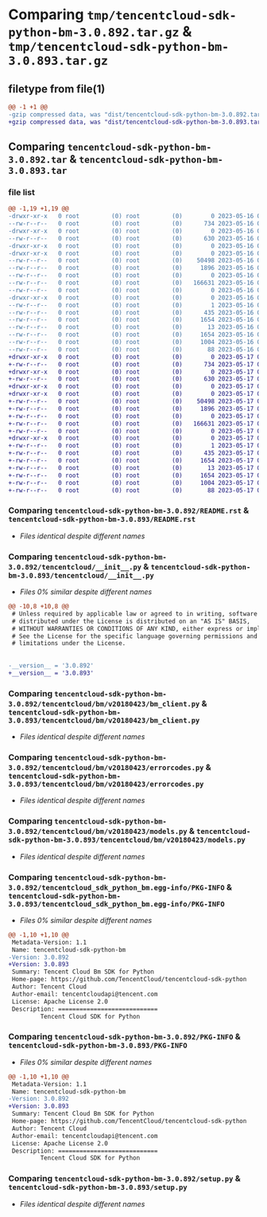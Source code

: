 # Comparing `tmp/tencentcloud-sdk-python-bm-3.0.892.tar.gz` & `tmp/tencentcloud-sdk-python-bm-3.0.893.tar.gz`

## filetype from file(1)

```diff
@@ -1 +1 @@
-gzip compressed data, was "dist/tencentcloud-sdk-python-bm-3.0.892.tar", last modified: Tue May 16 00:29:03 2023, max compression
+gzip compressed data, was "dist/tencentcloud-sdk-python-bm-3.0.893.tar", last modified: Wed May 17 03:23:36 2023, max compression
```

## Comparing `tencentcloud-sdk-python-bm-3.0.892.tar` & `tencentcloud-sdk-python-bm-3.0.893.tar`

### file list

```diff
@@ -1,19 +1,19 @@
-drwxr-xr-x   0 root         (0) root         (0)        0 2023-05-16 00:29:03.000000 tencentcloud-sdk-python-bm-3.0.892/
--rw-r--r--   0 root         (0) root         (0)      734 2023-05-16 00:29:03.000000 tencentcloud-sdk-python-bm-3.0.892/README.rst
-drwxr-xr-x   0 root         (0) root         (0)        0 2023-05-16 00:29:03.000000 tencentcloud-sdk-python-bm-3.0.892/tencentcloud/
--rw-r--r--   0 root         (0) root         (0)      630 2023-05-16 00:29:03.000000 tencentcloud-sdk-python-bm-3.0.892/tencentcloud/__init__.py
-drwxr-xr-x   0 root         (0) root         (0)        0 2023-05-16 00:29:03.000000 tencentcloud-sdk-python-bm-3.0.892/tencentcloud/bm/
-drwxr-xr-x   0 root         (0) root         (0)        0 2023-05-16 00:29:03.000000 tencentcloud-sdk-python-bm-3.0.892/tencentcloud/bm/v20180423/
--rw-r--r--   0 root         (0) root         (0)    50498 2023-05-16 00:29:03.000000 tencentcloud-sdk-python-bm-3.0.892/tencentcloud/bm/v20180423/bm_client.py
--rw-r--r--   0 root         (0) root         (0)     1896 2023-05-16 00:29:03.000000 tencentcloud-sdk-python-bm-3.0.892/tencentcloud/bm/v20180423/errorcodes.py
--rw-r--r--   0 root         (0) root         (0)        0 2023-05-16 00:29:03.000000 tencentcloud-sdk-python-bm-3.0.892/tencentcloud/bm/v20180423/__init__.py
--rw-r--r--   0 root         (0) root         (0)   166631 2023-05-16 00:29:03.000000 tencentcloud-sdk-python-bm-3.0.892/tencentcloud/bm/v20180423/models.py
--rw-r--r--   0 root         (0) root         (0)        0 2023-05-16 00:29:03.000000 tencentcloud-sdk-python-bm-3.0.892/tencentcloud/bm/__init__.py
-drwxr-xr-x   0 root         (0) root         (0)        0 2023-05-16 00:29:03.000000 tencentcloud-sdk-python-bm-3.0.892/tencentcloud_sdk_python_bm.egg-info/
--rw-r--r--   0 root         (0) root         (0)        1 2023-05-16 00:29:03.000000 tencentcloud-sdk-python-bm-3.0.892/tencentcloud_sdk_python_bm.egg-info/dependency_links.txt
--rw-r--r--   0 root         (0) root         (0)      435 2023-05-16 00:29:03.000000 tencentcloud-sdk-python-bm-3.0.892/tencentcloud_sdk_python_bm.egg-info/SOURCES.txt
--rw-r--r--   0 root         (0) root         (0)     1654 2023-05-16 00:29:03.000000 tencentcloud-sdk-python-bm-3.0.892/tencentcloud_sdk_python_bm.egg-info/PKG-INFO
--rw-r--r--   0 root         (0) root         (0)       13 2023-05-16 00:29:03.000000 tencentcloud-sdk-python-bm-3.0.892/tencentcloud_sdk_python_bm.egg-info/top_level.txt
--rw-r--r--   0 root         (0) root         (0)     1654 2023-05-16 00:29:03.000000 tencentcloud-sdk-python-bm-3.0.892/PKG-INFO
--rw-r--r--   0 root         (0) root         (0)     1004 2023-05-16 00:29:03.000000 tencentcloud-sdk-python-bm-3.0.892/setup.py
--rw-r--r--   0 root         (0) root         (0)       88 2023-05-16 00:29:03.000000 tencentcloud-sdk-python-bm-3.0.892/setup.cfg
+drwxr-xr-x   0 root         (0) root         (0)        0 2023-05-17 03:23:36.000000 tencentcloud-sdk-python-bm-3.0.893/
+-rw-r--r--   0 root         (0) root         (0)      734 2023-05-17 03:23:36.000000 tencentcloud-sdk-python-bm-3.0.893/README.rst
+drwxr-xr-x   0 root         (0) root         (0)        0 2023-05-17 03:23:36.000000 tencentcloud-sdk-python-bm-3.0.893/tencentcloud/
+-rw-r--r--   0 root         (0) root         (0)      630 2023-05-17 03:23:36.000000 tencentcloud-sdk-python-bm-3.0.893/tencentcloud/__init__.py
+drwxr-xr-x   0 root         (0) root         (0)        0 2023-05-17 03:23:36.000000 tencentcloud-sdk-python-bm-3.0.893/tencentcloud/bm/
+drwxr-xr-x   0 root         (0) root         (0)        0 2023-05-17 03:23:36.000000 tencentcloud-sdk-python-bm-3.0.893/tencentcloud/bm/v20180423/
+-rw-r--r--   0 root         (0) root         (0)    50498 2023-05-17 03:23:36.000000 tencentcloud-sdk-python-bm-3.0.893/tencentcloud/bm/v20180423/bm_client.py
+-rw-r--r--   0 root         (0) root         (0)     1896 2023-05-17 03:23:36.000000 tencentcloud-sdk-python-bm-3.0.893/tencentcloud/bm/v20180423/errorcodes.py
+-rw-r--r--   0 root         (0) root         (0)        0 2023-05-17 03:23:36.000000 tencentcloud-sdk-python-bm-3.0.893/tencentcloud/bm/v20180423/__init__.py
+-rw-r--r--   0 root         (0) root         (0)   166631 2023-05-17 03:23:36.000000 tencentcloud-sdk-python-bm-3.0.893/tencentcloud/bm/v20180423/models.py
+-rw-r--r--   0 root         (0) root         (0)        0 2023-05-17 03:23:36.000000 tencentcloud-sdk-python-bm-3.0.893/tencentcloud/bm/__init__.py
+drwxr-xr-x   0 root         (0) root         (0)        0 2023-05-17 03:23:36.000000 tencentcloud-sdk-python-bm-3.0.893/tencentcloud_sdk_python_bm.egg-info/
+-rw-r--r--   0 root         (0) root         (0)        1 2023-05-17 03:23:36.000000 tencentcloud-sdk-python-bm-3.0.893/tencentcloud_sdk_python_bm.egg-info/dependency_links.txt
+-rw-r--r--   0 root         (0) root         (0)      435 2023-05-17 03:23:36.000000 tencentcloud-sdk-python-bm-3.0.893/tencentcloud_sdk_python_bm.egg-info/SOURCES.txt
+-rw-r--r--   0 root         (0) root         (0)     1654 2023-05-17 03:23:36.000000 tencentcloud-sdk-python-bm-3.0.893/tencentcloud_sdk_python_bm.egg-info/PKG-INFO
+-rw-r--r--   0 root         (0) root         (0)       13 2023-05-17 03:23:36.000000 tencentcloud-sdk-python-bm-3.0.893/tencentcloud_sdk_python_bm.egg-info/top_level.txt
+-rw-r--r--   0 root         (0) root         (0)     1654 2023-05-17 03:23:36.000000 tencentcloud-sdk-python-bm-3.0.893/PKG-INFO
+-rw-r--r--   0 root         (0) root         (0)     1004 2023-05-17 03:23:36.000000 tencentcloud-sdk-python-bm-3.0.893/setup.py
+-rw-r--r--   0 root         (0) root         (0)       88 2023-05-17 03:23:36.000000 tencentcloud-sdk-python-bm-3.0.893/setup.cfg
```

### Comparing `tencentcloud-sdk-python-bm-3.0.892/README.rst` & `tencentcloud-sdk-python-bm-3.0.893/README.rst`

 * *Files identical despite different names*

### Comparing `tencentcloud-sdk-python-bm-3.0.892/tencentcloud/__init__.py` & `tencentcloud-sdk-python-bm-3.0.893/tencentcloud/__init__.py`

 * *Files 0% similar despite different names*

```diff
@@ -10,8 +10,8 @@
 # Unless required by applicable law or agreed to in writing, software
 # distributed under the License is distributed on an "AS IS" BASIS,
 # WITHOUT WARRANTIES OR CONDITIONS OF ANY KIND, either express or implied.
 # See the License for the specific language governing permissions and
 # limitations under the License.
 
 
-__version__ = '3.0.892'
+__version__ = '3.0.893'
```

### Comparing `tencentcloud-sdk-python-bm-3.0.892/tencentcloud/bm/v20180423/bm_client.py` & `tencentcloud-sdk-python-bm-3.0.893/tencentcloud/bm/v20180423/bm_client.py`

 * *Files identical despite different names*

### Comparing `tencentcloud-sdk-python-bm-3.0.892/tencentcloud/bm/v20180423/errorcodes.py` & `tencentcloud-sdk-python-bm-3.0.893/tencentcloud/bm/v20180423/errorcodes.py`

 * *Files identical despite different names*

### Comparing `tencentcloud-sdk-python-bm-3.0.892/tencentcloud/bm/v20180423/models.py` & `tencentcloud-sdk-python-bm-3.0.893/tencentcloud/bm/v20180423/models.py`

 * *Files identical despite different names*

### Comparing `tencentcloud-sdk-python-bm-3.0.892/tencentcloud_sdk_python_bm.egg-info/PKG-INFO` & `tencentcloud-sdk-python-bm-3.0.893/tencentcloud_sdk_python_bm.egg-info/PKG-INFO`

 * *Files 0% similar despite different names*

```diff
@@ -1,10 +1,10 @@
 Metadata-Version: 1.1
 Name: tencentcloud-sdk-python-bm
-Version: 3.0.892
+Version: 3.0.893
 Summary: Tencent Cloud Bm SDK for Python
 Home-page: https://github.com/TencentCloud/tencentcloud-sdk-python
 Author: Tencent Cloud
 Author-email: tencentcloudapi@tencent.com
 License: Apache License 2.0
 Description: ============================
         Tencent Cloud SDK for Python
```

### Comparing `tencentcloud-sdk-python-bm-3.0.892/PKG-INFO` & `tencentcloud-sdk-python-bm-3.0.893/PKG-INFO`

 * *Files 0% similar despite different names*

```diff
@@ -1,10 +1,10 @@
 Metadata-Version: 1.1
 Name: tencentcloud-sdk-python-bm
-Version: 3.0.892
+Version: 3.0.893
 Summary: Tencent Cloud Bm SDK for Python
 Home-page: https://github.com/TencentCloud/tencentcloud-sdk-python
 Author: Tencent Cloud
 Author-email: tencentcloudapi@tencent.com
 License: Apache License 2.0
 Description: ============================
         Tencent Cloud SDK for Python
```

### Comparing `tencentcloud-sdk-python-bm-3.0.892/setup.py` & `tencentcloud-sdk-python-bm-3.0.893/setup.py`

 * *Files identical despite different names*

